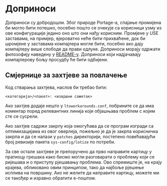# Доприноси

Доприноси су добродошли. Због природе Portage-а, спајање промијена би могло бити потешко, посебно пошто се очекује са корисници узму из ове конфигурације једино оно што они нађу корисним. Промјене у USE заставама, на примјер, вјероватно неће бити прихваћене, док би шромјене у заставама компајлера могле бити, посебно ако дају компајлеру више слободе да прави одлуке. Доприноси морају одржати филозофију наведену у [README-у](/README_bs_Cyril.md). Доприноси који надјачавају компајлерову бољу просудбу ће бити одбијени.

## Смјернице за захтјеве за повлачење

Код стварања захтјева, наслов би требао бити:

~~~ text
<категорија>/<пакет>: <извршни сажетак>
~~~

Ако захтјев додаје нешто у `ltoworkarounds.conf`, побрините се да има коментар поред релевантних линија који објашњава проблем с којим сте се сусрели.

Ако захтјев садржи закрпу која омогућава да се програм изгради са оптимизацијама из овог оверлеја, пожељно је да је закрпа корисничка закрпа и да се налази у `patches` директорији, постепено повећавајући број ревизије пакета `sys-config/lotize` по потреби.

За све остале захтјеве је препоручено да прво направите картицу у пратиоцу грешака како бисмо могли разговарати о проблему који се ријешава и о приступу рјешавању проблема. Ово спремиште је, на крају крајева, обликовано овим принципом, тако да најбоље рјешење исплива на површину. Ако не желите да направите картицу, можете ми се такођер и изравно обратити е-поштом.
